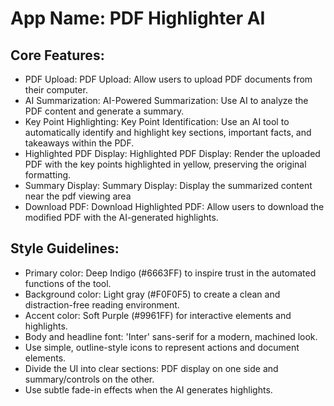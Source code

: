 # **App Name**: PDF Highlighter AI

## Core Features:

- PDF Upload: PDF Upload: Allow users to upload PDF documents from their computer.
- AI Summarization: AI-Powered Summarization: Use AI to analyze the PDF content and generate a summary.
- Key Point Highlighting: Key Point Identification: Use an AI tool to automatically identify and highlight key sections, important facts, and takeaways within the PDF.
- Highlighted PDF Display: Highlighted PDF Display: Render the uploaded PDF with the key points highlighted in yellow, preserving the original formatting.
- Summary Display: Summary Display: Display the summarized content near the pdf viewing area
- Download PDF: Download Highlighted PDF: Allow users to download the modified PDF with the AI-generated highlights.

## Style Guidelines:

- Primary color: Deep Indigo (#6663FF) to inspire trust in the automated functions of the tool.
- Background color: Light gray (#F0F0F5) to create a clean and distraction-free reading environment.
- Accent color: Soft Purple (#9961FF) for interactive elements and highlights.
- Body and headline font: 'Inter' sans-serif for a modern, machined look.
- Use simple, outline-style icons to represent actions and document elements.
- Divide the UI into clear sections: PDF display on one side and summary/controls on the other.
- Use subtle fade-in effects when the AI generates highlights.